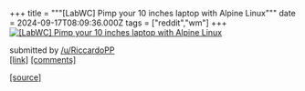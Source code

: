 +++
title = """[LabWC] Pimp your 10 inches laptop with Alpine Linux"""
date = 2024-09-17T08:09:36.000Z
tags = ["reddit","wm"]
+++
[![[LabWC] Pimp your 10 inches laptop with Alpine Linux](https://b.thumbs.redditmedia.com/xWW48BcDvYxdP97HM5w-77vbjMSIXP3gWGoW3yVlNZc.jpg "[LabWC] Pimp your 10 inches laptop with Alpine Linux")](https://www.reddit.com/r/unixporn/comments/1fitgri/labwc_pimp_your_10_inches_laptop_with_alpine_linux/)

submitted by [/u/RiccardoPP](https://www.reddit.com/user/RiccardoPP)  
[\[link\]](https://www.reddit.com/gallery/1fitgri) [\[comments\]](https://www.reddit.com/r/unixporn/comments/1fitgri/labwc_pimp_your_10_inches_laptop_with_alpine_linux/)

[[source]](https://www.reddit.com/r/unixporn/comments/1fitgri/labwc_pimp_your_10_inches_laptop_with_alpine_linux/)
